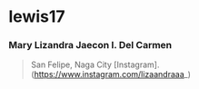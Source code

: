 # lewis17
### Mary Lizandra Jaecon I. Del Carmen

> San Felipe, Naga City
[Instagram].(https://www.instagram.com/lizaandraaa_)
